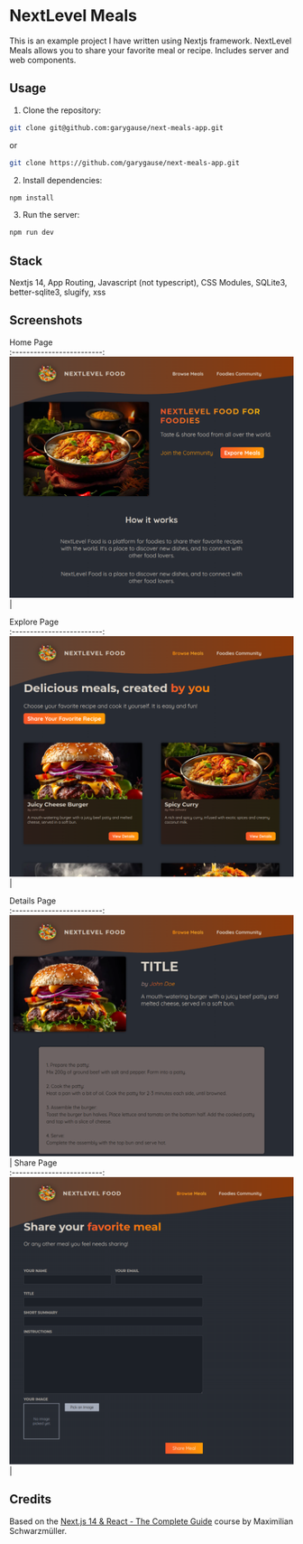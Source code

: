 # NextLevel Meals

This is an example project I have written using Nextjs framework. NextLevel Meals allows you to share your favorite meal or recipe. Includes server and web components.

## Usage

1. Clone the repository:

```bash
git clone git@github.com:garygause/next-meals-app.git
```

or

```bash
git clone https://github.com/garygause/next-meals-app.git
```

2. Install dependencies:

```bash
npm install
```

3. Run the server:

```bash
npm run dev
```

## Stack

Nextjs 14, App Routing, Javascript (not typescript), CSS Modules, SQLite3, better-sqlite3, slugify, xss

## Screenshots

Home Page  
:-------------------------:
![NextLevel Meals Home](screenshots/screenshot-nextlevel-meals-home.png) |

Explore Page  
:-------------------------:
![NextLevel Meals Explore](screenshots/screenshot-nextlevel-meals-explore.png) |

Details Page  
:-------------------------:
![NextLevel Meals Details](screenshots/screenshot-nextlevel-meals-details.png) |
Share Page  
:-------------------------:
![NextLevel Meals Share](screenshots/screenshot-nextlevel-meals-share.png) |

## Credits

Based on the [Next.js 14 & React - The Complete Guide](https://www.udemy.com/course/nextjs-react-the-complete-guide) course by Maximilian Schwarzmüller.
